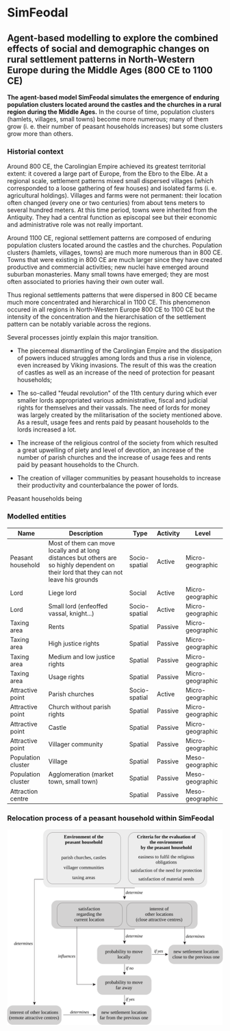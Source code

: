 # SimFeodal
## Agent-based modelling to explore the combined effects of social and demographic changes on rural settlement patterns in North-Western Europe during the Middle Ages (800 CE to 1100 CE)

**The agent-based model SimFeodal simulates the emergence of enduring population clusters located around the castles and the churches in a rural region during the Middle Ages.**  In the course of time, population clusters (hamlets, villages, small towns) become more numerous; many of them grow (i. e. their number of peasant households increases) but some clusters grow more than others.

### Historial context

Around 800 CE, the Carolingian Empire achieved its greatest territorial extent: it covered a large part of Europe, from the Ebro to the Elbe. At a regional scale, settlement patterns mixed small dispersed villages (which corresponded to a loose gathering of few houses) and isolated farms (i. e. agricultural holdings). Villages and farms were not permanent: their location often changed (every one or two centuries) from about tens meters to several hundred meters. At this time period, towns were inherited from the Antiquity. They had a central function as episcopal see but their economic and administrative role was not really important.

Around 1100 CE, regional settlement patterns are composed of enduring population clusters located around the castles and the churches. Population clusters (hamlets, villages, towns) are much more numerous than in 800 CE. Towns that were existing in 800 CE are much larger since they have created productive and commercial activities; new nuclei have emerged around suburban monasteries. Many small towns have emerged; they are most often associated to priories having their own outer wall.

Thus regional settlements patterns that were dispersed in 800 CE became much more concentrated and hierarchical in 1100 CE. This phenomenon occured in all regions in North-Western Europe 800 CE to 1100 CE but the intensity of the concentration and the hierarchisation of the settlement pattern can be notably variable across the regions.

Several processes jointly explain this major transition.

* The piecemeal dismantling of the Carolingian Empire and the dissipation of powers induced  struggles among lords and thus a rise in violence, even increased by Viking invasions. The result of this was the creation of castles as well as an increase of the need of protection for peasant households;

* The so-called "feudal revolution" of the 11th century during which ever smaller lords appropriated various administrative, fiscal and judicial rights for themselves and their vassals. The need of lords for money was largely created by the militarisation of the society mentioned above. As a result, usage fees and rents paid by peasant households to the lords increased a lot.

* The increase of the religious control of the society from which resulted a great upwelling of piety and level of devotion, an increase of the number of parish churches and the increase of usage fees and rents paid by peasant households to the Church.

* The creation of villager communities by peasant households to increase their productivity and counterbalance the power of lords.

Peasant households being 


### Modelled entities

| Name  | Description | Type  | Activity | Level |
| ------------- | ------------- | ------------- | ------------- | ------------- |
| Peasant household  | Most of them can move locally and at long distances but others are so highly dependent on their lord that they can not leave his grounds| Socio-spatial | Active | Micro-geographic |
| Lord  | Liege lord | Social | Active | Micro-geographic |
| Lord  | Small lord (enfeoffed vassal, knight...) | Socio-spatial | Active | Micro-geographic |
| Taxing area  | Rents | Spatial | Passive | Micro-geographic |
| Taxing area  | High justice rights | Spatial | Passive | Micro-geographic |
| Taxing area  | Medium and low justice rights | Spatial | Passive | Micro-geographic |
| Taxing area  | Usage rights | Spatial | Passive | Micro-geographic |
| Attractive point  | Parish churches |  Socio-spatial | Active | Micro-geographic |
| Attractive point  | Church without parish rights |  Spatial | Passive | Micro-geographic |
| Attractive point  | Castle |  Spatial | Passive | Micro-geographic |
| Attractive point  | Villager community |  Spatial | Passive | Micro-geographic |
| Population cluster  | Village |  Spatial | Passive | Meso-geographic |
| Population cluster  | Agglomeration (market town, small town) |  Spatial | Passive | Meso-geographic |
| Attraction centre  |  |  Spatial | Passive | Meso-geographic |

### Relocation process of a peasant household within SimFeodal

![Relocation process of a peasant household](PH-movingrules.png)
